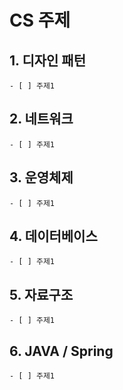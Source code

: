 CS 주제 
=======================================

## 1. 디자인 패턴
```
- [ ] 주제1
```
## 2. 네트워크 
```
- [ ] 주제1
```
## 3. 운영체제
```
- [ ] 주제1
```
## 4. 데이터베이스
```
- [ ] 주제1
```
## 5. 자료구조
```
- [ ] 주제1
```
## 6. JAVA / Spring
```
- [ ] 주제1
```
